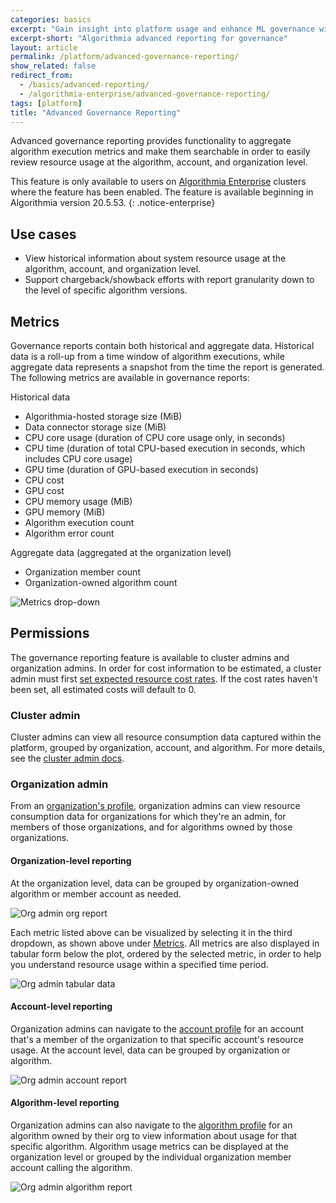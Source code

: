 ```yaml
---
categories: basics
excerpt: "Gain insight into platform usage and enhance ML governance with Algorithmia's advanced reporting capabilities"
excerpt-short: "Algorithmia advanced reporting for governance"
layout: article
permalink: /platform/advanced-governance-reporting/
show_related: false
redirect_from:
  - /basics/advanced-reporting/
  - /algorithmia-enterprise/advanced-governance-reporting/
tags: [platform]
title: "Advanced Governance Reporting"
---
```


Advanced governance reporting provides functionality to aggregate algorithm execution metrics and make them searchable in order to easily review resource usage at the algorithm, account, and organization level.

This feature is only available to users on [Algorithmia Enterprise](/enterprise) clusters where the feature has been enabled. The feature is available beginning in Algorithmia version 20.5.53.
{: .notice-enterprise}

## Use cases

- View historical information about system resource usage at the algorithm, account, and organization level.
- Support chargeback/showback efforts with report granularity down to the level of specific algorithm versions.

## Metrics

Governance reports contain both historical and aggregate data. Historical data is a roll-up from a time window of algorithm executions, while aggregate data represents a snapshot from the time the report is generated. The following metrics are available in governance reports:

Historical data
- Algorithmia-hosted storage size (MiB)
- Data connector storage size (MiB)
- CPU core usage (duration of CPU core usage only, in seconds)
- CPU time (duration of total CPU-based execution in seconds, which includes CPU core usage)
- GPU time (duration of GPU-based execution in seconds)
- CPU cost
- GPU cost
- CPU memory usage (MiB)
- GPU memory (MiB)
- Algorithm execution count
- Algorithm error count

Aggregate data (aggregated at the organization level)
- Organization member count
- Organization-owned algorithm count

![Metrics drop-down](/developers/images/post_images/advanced_reporting/governance_reporting_metrics_list.png)

## Permissions

The governance reporting feature is available to cluster admins and organization admins. In order for cost information to be estimated, a cluster admin must first [set expected resource cost rates](https://training.algorithmia.com/exploring-the-admin-panel/836479#setting-cost-rates). If the cost rates haven't been set, all estimated costs will default to 0.

### Cluster admin

Cluster admins can view all resource consumption data captured within the platform, grouped by organization, account, and algorithm. For more details, see the [cluster admin docs](https://training.algorithmia.com/exploring-the-admin-panel/836479).

### Organization admin

From an [organization's profile]({{site.baseurl}}/platform/organizations), organization admins can view resource consumption data for organizations for which they're an admin, for members of those organizations, and for algorithms owned by those organizations.

#### Organization-level reporting

At the organization level, data can be grouped by organization-owned algorithm or member account as needed.

![Org admin org report](/developers/images/post_images/advanced_reporting/governance_reporting_org_report.png)

Each metric listed above can be visualized by selecting it in the third dropdown, as shown above under [Metrics](#metrics). All metrics are also displayed in tabular form below the plot, ordered by the selected metric, in order to help you understand resource usage within a specified time period.

![Org admin tabular data](/developers/images/post_images/advanced_reporting/governance_reporting_tabular_report.png)

#### Account-level reporting

Organization admins can navigate to the [account profile]({{site.baseurl}}/platform/account-profile/) for an account that's a member of the organization to that specific account's resource usage. At the account level, data can be grouped by organization or algorithm.

![Org admin account report](/developers/images/post_images/advanced_reporting/governance_reporting_account_report.png)

#### Algorithm-level reporting

Organization admins can also navigate to the [algorithm profile]({{site.baseurl}}/platform/algorithm-profile/) for an algorithm owned by their org to view information about usage for that specific algorithm. Algorithm usage metrics can be displayed at the organization level or grouped by the individual organization member account calling the algorithm.

![Org admin algorithm report](/developers/images/post_images/advanced_reporting/governance_reporting_algorithm_report.png)
